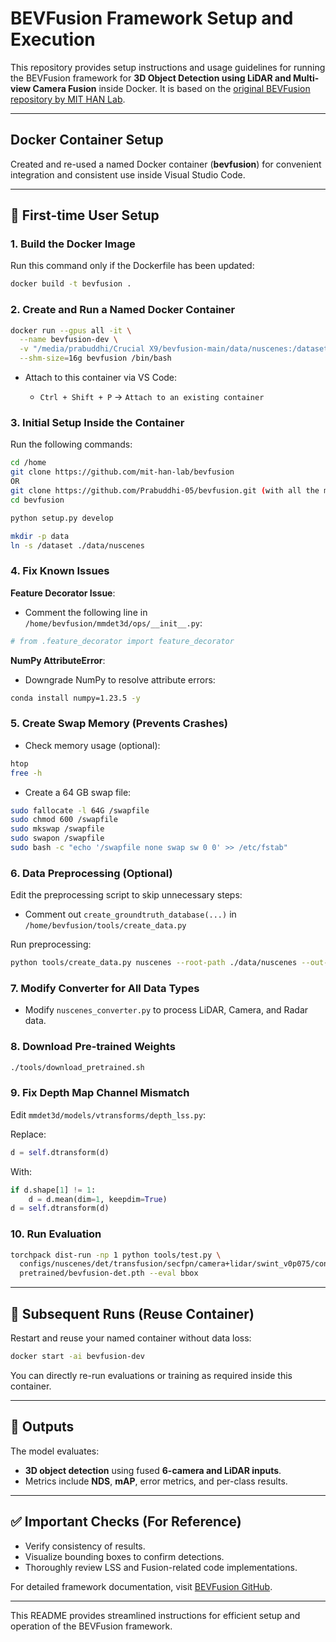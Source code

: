 # BEVFusion Framework Setup and Execution

This repository provides setup instructions and usage guidelines for running the BEVFusion framework for **3D Object Detection using LiDAR and Multi-view Camera Fusion** inside Docker. It is based on the [original BEVFusion repository by MIT HAN Lab](https://github.com/mit-han-lab/bevfusion).

---
## Docker Container Setup

Created and re-used a named Docker container (**bevfusion**) for convenient integration and consistent use inside Visual Studio Code.

---

## 🚀 First-time User Setup

### 1. Build the Docker Image

Run this command only if the Dockerfile has been updated:

```bash
docker build -t bevfusion .
```

### 2. Create and Run a Named Docker Container

```bash
docker run --gpus all -it \
  --name bevfusion-dev \
  -v "/media/prabuddhi/Crucial X9/bevfusion-main/data/nuscenes:/dataset" \
  --shm-size=16g bevfusion /bin/bash
```

* Attach to this container via VS Code:

  * `Ctrl + Shift + P` → `Attach to an existing container`

### 3. Initial Setup Inside the Container

Run the following commands:

```bash
cd /home
git clone https://github.com/mit-han-lab/bevfusion
OR
git clone https://github.com/Prabuddhi-05/bevfusion.git (with all the modifications)
cd bevfusion

python setup.py develop

mkdir -p data
ln -s /dataset ./data/nuscenes
```

### 4. Fix Known Issues

**Feature Decorator Issue**:

* Comment the following line in `/home/bevfusion/mmdet3d/ops/__init__.py`:

```python
# from .feature_decorator import feature_decorator
```

**NumPy AttributeError**:

* Downgrade NumPy to resolve attribute errors:

```bash
conda install numpy=1.23.5 -y
```

### 5. Create Swap Memory (Prevents Crashes)

* Check memory usage (optional):

```bash
htop
free -h
```

* Create a 64 GB swap file:

```bash
sudo fallocate -l 64G /swapfile
sudo chmod 600 /swapfile
sudo mkswap /swapfile
sudo swapon /swapfile
sudo bash -c "echo '/swapfile none swap sw 0 0' >> /etc/fstab"
```

### 6. Data Preprocessing (Optional)

Edit the preprocessing script to skip unnecessary steps:

* Comment out `create_groundtruth_database(...)` in `/home/bevfusion/tools/create_data.py`

Run preprocessing:

```bash
python tools/create_data.py nuscenes --root-path ./data/nuscenes --out-dir ./data/nuscenes --extra-tag nuscenes --version v1.0
```

### 7. Modify Converter for All Data Types

* Modify `nuscenes_converter.py` to process LiDAR, Camera, and Radar data.

### 8. Download Pre-trained Weights

```bash
./tools/download_pretrained.sh
```

### 9. Fix Depth Map Channel Mismatch

Edit `mmdet3d/models/vtransforms/depth_lss.py`:

Replace:

```python
d = self.dtransform(d)
```

With:

```python
if d.shape[1] != 1:
    d = d.mean(dim=1, keepdim=True)
d = self.dtransform(d)
```

### 10. Run Evaluation

```bash
torchpack dist-run -np 1 python tools/test.py \
  configs/nuscenes/det/transfusion/secfpn/camera+lidar/swint_v0p075/convfuser.yaml \
  pretrained/bevfusion-det.pth --eval bbox
```

---

## 🔄 Subsequent Runs (Reuse Container)

Restart and reuse your named container without data loss:

```bash
docker start -ai bevfusion-dev
```

You can directly re-run evaluations or training as required inside this container.

---

## 📌 Outputs

The model evaluates:

* **3D object detection** using fused **6-camera and LiDAR inputs**.
* Metrics include **NDS**, **mAP**, error metrics, and per-class results.

---

## ✅ Important Checks (For Reference)

* Verify consistency of results.
* Visualize bounding boxes to confirm detections.
* Thoroughly review LSS and Fusion-related code implementations.

For detailed framework documentation, visit [BEVFusion GitHub](https://github.com/mit-han-lab/bevfusion).

---

This README provides streamlined instructions for efficient setup and operation of the BEVFusion framework.





